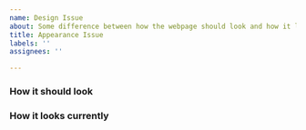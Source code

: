 ```yaml
---
name: Design Issue
about: Some difference between how the webpage should look and how it looks
title: Appearance Issue
labels: ''
assignees: ''

---
```


### How it should look

### How it looks currently
